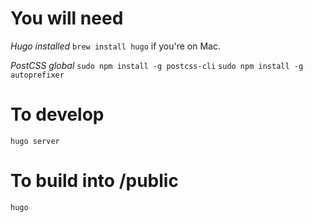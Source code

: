 # You will need
*Hugo installed*
`brew install hugo`
if you're on Mac.

*PostCSS global*
`sudo npm install -g postcss-cli`
`sudo npm install -g autoprefixer`

# To develop
`hugo server`

# To build into /public
`hugo`

